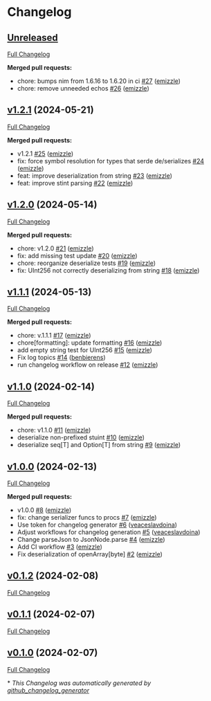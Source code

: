 # Changelog

## [Unreleased](https://github.com/codex-storage/nim-serde/tree/HEAD)

[Full Changelog](https://github.com/codex-storage/nim-serde/compare/v1.2.1...HEAD)

**Merged pull requests:**

- chore: bumps nim from 1.6.16 to 1.6.20 in ci [\#27](https://github.com/codex-storage/nim-serde/pull/27) ([emizzle](https://github.com/emizzle))
- chore: remove unneeded echos [\#26](https://github.com/codex-storage/nim-serde/pull/26) ([emizzle](https://github.com/emizzle))

## [v1.2.1](https://github.com/codex-storage/nim-serde/tree/v1.2.1) (2024-05-21)

[Full Changelog](https://github.com/codex-storage/nim-serde/compare/v1.2.0...v1.2.1)

**Merged pull requests:**

- v1.2.1 [\#25](https://github.com/codex-storage/nim-serde/pull/25) ([emizzle](https://github.com/emizzle))
- fix: force symbol resolution for types that serde de/serializes  [\#24](https://github.com/codex-storage/nim-serde/pull/24) ([emizzle](https://github.com/emizzle))
- feat: improve deserialization from string [\#23](https://github.com/codex-storage/nim-serde/pull/23) ([emizzle](https://github.com/emizzle))
- feat: improve stint parsing [\#22](https://github.com/codex-storage/nim-serde/pull/22) ([emizzle](https://github.com/emizzle))

## [v1.2.0](https://github.com/codex-storage/nim-serde/tree/v1.2.0) (2024-05-14)

[Full Changelog](https://github.com/codex-storage/nim-serde/compare/v1.1.1...v1.2.0)

**Merged pull requests:**

- chore: v1.2.0 [\#21](https://github.com/codex-storage/nim-serde/pull/21) ([emizzle](https://github.com/emizzle))
- fix: add missing test update [\#20](https://github.com/codex-storage/nim-serde/pull/20) ([emizzle](https://github.com/emizzle))
- chore: reorganize deserialize tests [\#19](https://github.com/codex-storage/nim-serde/pull/19) ([emizzle](https://github.com/emizzle))
- fix: UInt256 not correctly deserializing from string [\#18](https://github.com/codex-storage/nim-serde/pull/18) ([emizzle](https://github.com/emizzle))

## [v1.1.1](https://github.com/codex-storage/nim-serde/tree/v1.1.1) (2024-05-13)

[Full Changelog](https://github.com/codex-storage/nim-serde/compare/v1.1.0...v1.1.1)

**Merged pull requests:**

- chore: v.1.1.1 [\#17](https://github.com/codex-storage/nim-serde/pull/17) ([emizzle](https://github.com/emizzle))
- chore\[formatting\]: update formatting [\#16](https://github.com/codex-storage/nim-serde/pull/16) ([emizzle](https://github.com/emizzle))
- add empty string test for UInt256 [\#15](https://github.com/codex-storage/nim-serde/pull/15) ([emizzle](https://github.com/emizzle))
- Fix log topics [\#14](https://github.com/codex-storage/nim-serde/pull/14) ([benbierens](https://github.com/benbierens))
- run changelog workflow on release [\#12](https://github.com/codex-storage/nim-serde/pull/12) ([emizzle](https://github.com/emizzle))

## [v1.1.0](https://github.com/codex-storage/nim-serde/tree/v1.1.0) (2024-02-14)

[Full Changelog](https://github.com/codex-storage/nim-serde/compare/v1.0.0...v1.1.0)

**Merged pull requests:**

- chore: v1.1.0 [\#11](https://github.com/codex-storage/nim-serde/pull/11) ([emizzle](https://github.com/emizzle))
- deserialize non-prefixed stuint [\#10](https://github.com/codex-storage/nim-serde/pull/10) ([emizzle](https://github.com/emizzle))
- deserialize seq\[T\] and Option\[T\] from string [\#9](https://github.com/codex-storage/nim-serde/pull/9) ([emizzle](https://github.com/emizzle))

## [v1.0.0](https://github.com/codex-storage/nim-serde/tree/v1.0.0) (2024-02-13)

[Full Changelog](https://github.com/codex-storage/nim-serde/compare/v0.1.2...v1.0.0)

**Merged pull requests:**

- v1.0.0 [\#8](https://github.com/codex-storage/nim-serde/pull/8) ([emizzle](https://github.com/emizzle))
- fix: change serializer funcs to procs  [\#7](https://github.com/codex-storage/nim-serde/pull/7) ([emizzle](https://github.com/emizzle))
- Use token for changelog generator [\#6](https://github.com/codex-storage/nim-serde/pull/6) ([veaceslavdoina](https://github.com/veaceslavdoina))
- Adjust workflows for changelog generation [\#5](https://github.com/codex-storage/nim-serde/pull/5) ([veaceslavdoina](https://github.com/veaceslavdoina))
- Change parseJson to JsonNode.parse [\#4](https://github.com/codex-storage/nim-serde/pull/4) ([emizzle](https://github.com/emizzle))
- Add CI workflow [\#3](https://github.com/codex-storage/nim-serde/pull/3) ([emizzle](https://github.com/emizzle))
- Fix deserialization of openArray\[byte\] [\#2](https://github.com/codex-storage/nim-serde/pull/2) ([emizzle](https://github.com/emizzle))

## [v0.1.2](https://github.com/codex-storage/nim-serde/tree/v0.1.2) (2024-02-08)

[Full Changelog](https://github.com/codex-storage/nim-serde/compare/v0.1.1...v0.1.2)

## [v0.1.1](https://github.com/codex-storage/nim-serde/tree/v0.1.1) (2024-02-07)

[Full Changelog](https://github.com/codex-storage/nim-serde/compare/v0.1.0...v0.1.1)

## [v0.1.0](https://github.com/codex-storage/nim-serde/tree/v0.1.0) (2024-02-07)

[Full Changelog](https://github.com/codex-storage/nim-serde/compare/5a8e85449d9320d2277bc9aadf1daae61c7f057b...v0.1.0)



\* *This Changelog was automatically generated by [github_changelog_generator](https://github.com/github-changelog-generator/github-changelog-generator)*
